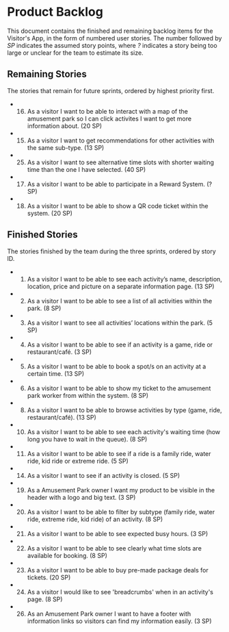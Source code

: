 # Product Backlog
This document contains the finished and remaining backlog items for the Visitor's App, in the form of numbered user stories. The number followed by _SP_ indicates the assumed story points, where _?_ indicates a story being too large or unclear for the team to estimate its size. 

## Remaining Stories
The stories that remain for future sprints, ordered by highest priority first. 
- 16. As a visitor I want to be able to interact with a map of the amusement park so I can click activites I want to get more information about. (20 SP)
- 15. As a visitor I want to get recommendations for other activities with the same sub-type. (13 SP)
- 25. As a visitor I want to see alternative time slots with shorter waiting time than the one I have selected. (40 SP)
- 17. As a visitor I want to be able to participate in a Reward System. (? SP)
- 18. As a visitor I want to be able to show a QR code ticket within the system. (20 SP)


## Finished Stories
The stories finished by the team during the three sprints, ordered by story ID. 
- 1. As a visitor I want to be able to see each activity’s name, description, location, price and picture on a separate information page. (13 SP)
- 2. As a visitor I want to be able to see a list of all activities within the park. (8 SP)
- 3. As a visitor I want to see all activities’ locations within the park. (5 SP)
- 4. As a visitor I want to be able to see if an activity is a game, ride or restaurant/café. (3 SP)
- 5. As a visitor I want to be able to book a spot/s on an activity at a certain time. (13 SP)
- 6. As a visitor I want to be able to show my ticket to the amusement park worker from within the system. (8 SP)
- 8. As a visitor I want to be able to browse activities by type (game, ride, restaurant/café). (13 SP)
- 10. As a visitor I want to be able to see each activity's waiting time (how long you have to wait in the queue). (8 SP)
- 11. As a visitor I want to be able to see if a ride is a family ride, water ride, kid ride or extreme ride. (5 SP)
- 14. As a visitor I want to see if an activity is closed. (5 SP)
- 19. As a Amusement Park owner I want my product to be visible in the header with a logo and big text. (3 SP)
- 20. As a visitor I want to be able to filter by subtype (family ride, water ride, extreme ride, kid ride) of an activity. (8 SP)
- 21. As a visitor I want to be able to see expected busy hours. (3 SP)
- 22. As a visitor I want to be able to see clearly what time slots are available for booking. (8 SP)
- 23. As a visitor I want to be able to buy pre-made package deals for tickets. (20 SP)
- 24. As a visitor I would like to see 'breadcrumbs' when in an activity's page. (8 SP)
- 26. As an Amusement Park owner I want to have a footer with information links so visitors can find my information easily. (3 SP)
